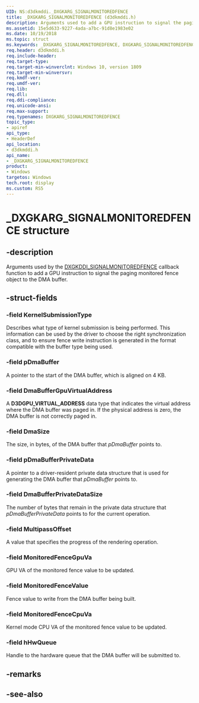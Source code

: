 ```yaml
---
UID: NS:d3dkmddi._DXGKARG_SIGNALMONITOREDFENCE
title: _DXGKARG_SIGNALMONITOREDFENCE (d3dkmddi.h)
description: Arguments used to add a GPU instruction to signal the paging monitored fence object to the DMA buffer.
ms.assetid: 15e5d633-9227-4ada-a7bc-91d8e1983e02
ms.date: 10/19/2018
ms.topic: struct
ms.keywords: _DXGKARG_SIGNALMONITOREDFENCE, DXGKARG_SIGNALMONITOREDFENCE, *INOUT_PDXGKARG_SIGNALMONITOREDFENCE
req.header: d3dkmddi.h
req.include-header:
req.target-type:
req.target-min-winverclnt: Windows 10, version 1809
req.target-min-winversvr:
req.kmdf-ver:
req.umdf-ver:
req.lib:
req.dll:
req.ddi-compliance:
req.unicode-ansi:
req.max-support:
req.typenames: DXGKARG_SIGNALMONITOREDFENCE
topic_type: 
- apiref
api_type: 
- HeaderDef
api_location: 
- d3dkmddi.h
api_name: 
- _DXGKARG_SIGNALMONITOREDFENCE
product:
- Windows
targetos: Windows
tech.root: display
ms.custom: RS5
---
```


# _DXGKARG_SIGNALMONITOREDFENCE structure

## -description

Arguments used by the [DXGKDDI_SIGNALMONITOREDFENCE](nc-d3dkmddi-dxgkddi_signalmonitoredfence.md) callback function to add a GPU instruction to signal the paging monitored fence object to the DMA buffer.

## -struct-fields

### -field KernelSubmissionType

Describes what type of kernel submission is being performed. This information can be used by the driver to choose the right synchronization class, and to ensure fence write instruction is generated in the format compatible with the buffer type being used.

### -field pDmaBuffer

A pointer to the start of the DMA buffer, which is aligned on 4 KB.

### -field DmaBufferGpuVirtualAddress

A <b>D3DGPU_VIRTUAL_ADDRESS</b> data type that indicates the virtual address where the DMA buffer was paged in. If the physical address is zero, the DMA buffer is not correctly paged in.

### -field DmaSize

The size, in bytes, of the DMA buffer that *pDmaBuffer* points to.

### -field pDmaBufferPrivateData

A pointer to a driver-resident private data structure that is used for generating the DMA buffer that *pDmaBuffer* points to.

### -field DmaBufferPrivateDataSize

The number of bytes that remain in the private data structure that *pDmaBufferPrivateData* points to for the current operation.

### -field MultipassOffset

A value that specifies the progress of the rendering operation.

### -field MonitoredFenceGpuVa

GPU VA of the monitored fence value to be updated.

### -field MonitoredFenceValue

Fence value to write from the DMA buffer being built.

### -field MonitoredFenceCpuVa

Kernel mode CPU VA of the monitored fence value to be updated.

### -field hHwQueue
 
Handle to the hardware queue that the DMA buffer will be submitted to.

## -remarks

## -see-also
